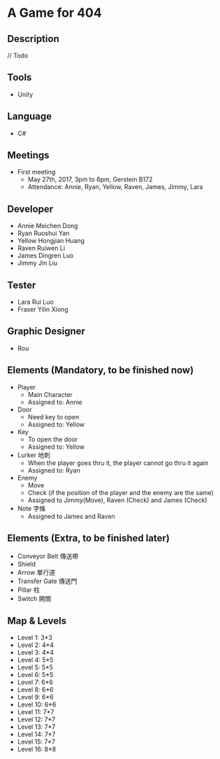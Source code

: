 # A Game for 404

## Description
// Todo

## Tools
- Unity

## Language
- C#

## Meetings
- First meeting
	- May 27th, 2017, 3pm to 6pm, Gerstein B172
	- Attendance: Annie, Ryan, Yellow, Raven, James, Jimmy, Lara

## Developer
- Annie Meichen Dong
- Ryan Ruoshui Yan
- Yellow Hongjian Huang
- Raven Ruiwen Li
- James Dingren Luo
- Jimmy Jin Liu

## Tester
- Lara Rui Luo
- Fraser Yilin Xiong

## Graphic Designer
- Rou

## Elements (Mandatory, to be finished now)
- Player
	- Main Character
	- Assigned to: Annie
- Door
	- Need key to open
	- Assigned to: Yellow
- Key
	- To open the door
	- Assigned to: Yellow
- Lurker 地刺
	- When the player goes thru it, the player cannot go thru it again
	- Assigned to: Ryan
- Enemy
	- Move
	- Check (if the position of the player and the enemy are the same)
	- Assigned to Jimmy(Move), Raven (Check) and James (Check)
- Note 字條
	- Assigned to James and Raven

## Elements (Extra, to be finished later)
- Conveyor Belt 傳送帶
- Shield
- Arrow 單行道
- Transfer Gate 傳送門
- Pillar 柱
- Switch 開關

## Map & Levels
- Level 1: 3*3
- Level 2: 4*4
- Level 3: 4*4
- Level 4: 5*5
- Level 5: 5*5
- Level 6: 5*5
- Level 7: 6*6
- Level 8: 6*6
- Level 9: 6*6
- Level 10: 6*6
- Level 11: 7*7
- Level 12: 7*7
- Level 13: 7*7
- Level 14: 7*7
- Level 15: 7*7
- Level 16: 8*8
